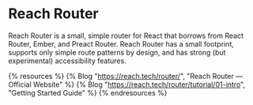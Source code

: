 # Reach Router

Reach Router is a small, simple router for React that borrows from React Router, Ember, and Preact Router. Reach Router has a small footprint, supports only simple route patterns by design, and has strong (but experimental) accessibility features.

{% resources %}
  {% Blog "https://reach.tech/router/", "Reach Router — Official Website" %}
  {% Blog "https://reach.tech/router/tutorial/01-intro", "Getting Started Guide" %}
{% endresources %}

